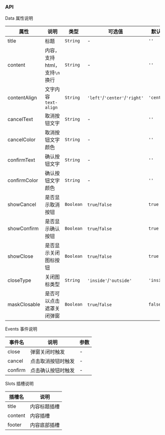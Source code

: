 ### API

<div class="card">

Data 属性说明

| 属性 | 说明 | 类型 | 可选值 | 默认值 |
| --- | --- | --- | --- | --- |
| title | 标题 | `String` | - | `''` |
| content | 内容，支持html，支持`\n`换行 | `String` | - | `''` |
| contentAlign | 文字内容`text-align` | `String` | `'left'`/`'center'`/`'right'` | `'center'` |
| cancelText | 取消按钮文字 | `String` | - | `''` |
| cancelColor | 取消按钮文字颜色 | `String` | - | `''` |
| confirmText | 确认按钮文字 | `String` | - | `''` |
| confirmColor | 确认按钮文字颜色 | `String` | - | `''` |
| showCancel | 是否显示取消按钮 | `Boolean` | `true`/`false` | `true` |
| showConfirm | 是否显示确认按钮 | `Boolean` | `true`/`false` | `true` |
| showClose | 是否显示关闭图标按钮 | `Boolean` | `true`/`false` | `true` |
| closeType | 关闭图标类型 | `String` | `'inside'`/`'outside'` | `'inside'` |
| maskClosable | 是否可以点击遮罩关闭弹窗 | `Boolean` | `true`/`false` | `false` |

</div>

<div class="card">

Events 事件说明

| 事件名 | 说明 | 参数 |
| --- | --- | --- |
| close | 弹窗关闭时触发 | - |
| cancel | 点击取消按钮时触发 | - |
| confirm | 点击确认按钮时触发 | - |

</div>

<div class="card">

Slots 插槽说明

| 插槽名 | 说明 |
|-----------|-----------|
| title | 内容标题插槽 |
| content | 内容插槽 |
| footer | 内容底部插槽 |

</div>
